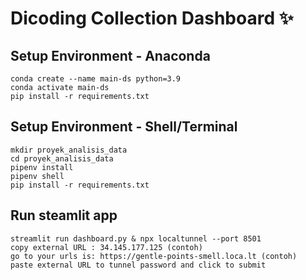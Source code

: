 # Dicoding Collection Dashboard ✨

## Setup Environment - Anaconda
```
conda create --name main-ds python=3.9
conda activate main-ds
pip install -r requirements.txt
```

## Setup Environment - Shell/Terminal
```
mkdir proyek_analisis_data
cd proyek_analisis_data
pipenv install
pipenv shell
pip install -r requirements.txt
```

## Run steamlit app
```
streamlit run dashboard.py & npx localtunnel --port 8501
copy external URL : 34.145.177.125 (contoh)
go to your urls is: https://gentle-points-smell.loca.lt (contoh)
paste external URL to tunnel password and click to submit
```
